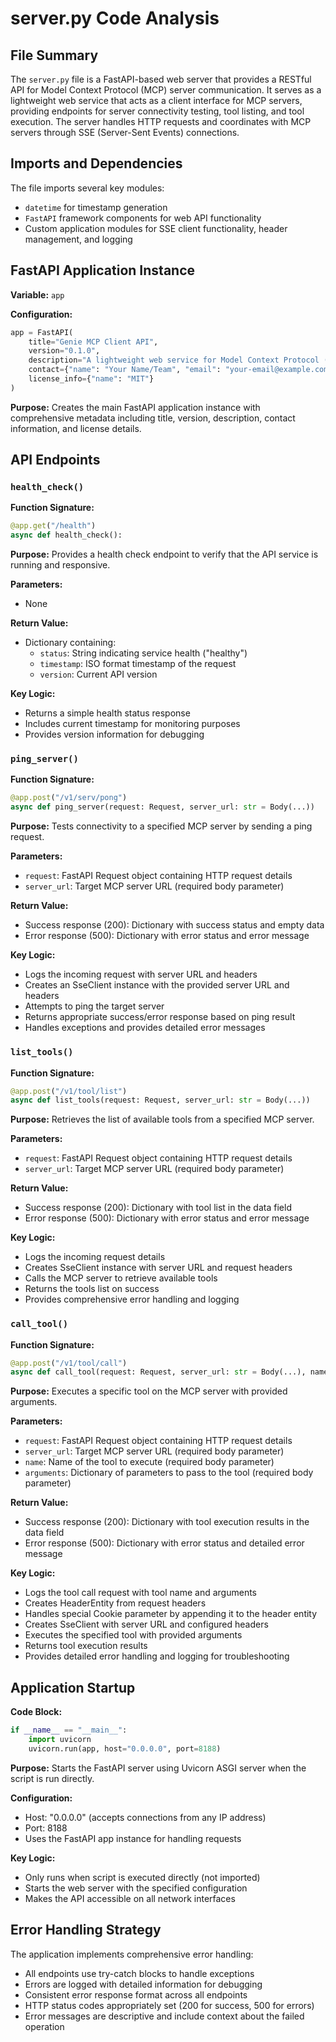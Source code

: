# server.py Code Analysis

## File Summary

The `server.py` file is a FastAPI-based web server that provides a RESTful API for Model Context Protocol (MCP) server communication. It serves as a lightweight web service that acts as a client interface for MCP servers, providing endpoints for server connectivity testing, tool listing, and tool execution. The server handles HTTP requests and coordinates with MCP servers through SSE (Server-Sent Events) connections.

## Imports and Dependencies

The file imports several key modules:
- `datetime` for timestamp generation
- `FastAPI` framework components for web API functionality
- Custom application modules for SSE client functionality, header management, and logging

## FastAPI Application Instance

**Variable:** `app`

**Configuration:**
```python
app = FastAPI(
    title="Genie MCP Client API",
    version="0.1.0",
    description="A lightweight web service for Model Context Protocol (MCP) server communication",
    contact={"name": "Your Name/Team", "email": "your-email@example.com"},
    license_info={"name": "MIT"}
)
```

**Purpose:**
Creates the main FastAPI application instance with comprehensive metadata including title, version, description, contact information, and license details.

## API Endpoints

### `health_check()`

**Function Signature:**
```python
@app.get("/health")
async def health_check():
```

**Purpose:**
Provides a health check endpoint to verify that the API service is running and responsive.

**Parameters:**
- None

**Return Value:**
- Dictionary containing:
  - `status`: String indicating service health ("healthy")
  - `timestamp`: ISO format timestamp of the request
  - `version`: Current API version

**Key Logic:**
- Returns a simple health status response
- Includes current timestamp for monitoring purposes
- Provides version information for debugging

### `ping_server()`

**Function Signature:**
```python
@app.post("/v1/serv/pong")
async def ping_server(request: Request, server_url: str = Body(...))
```

**Purpose:**
Tests connectivity to a specified MCP server by sending a ping request.

**Parameters:**
- `request`: FastAPI Request object containing HTTP request details
- `server_url`: Target MCP server URL (required body parameter)

**Return Value:**
- Success response (200): Dictionary with success status and empty data
- Error response (500): Dictionary with error status and error message

**Key Logic:**
- Logs the incoming request with server URL and headers
- Creates an SseClient instance with the provided server URL and headers
- Attempts to ping the target server
- Returns appropriate success/error response based on ping result
- Handles exceptions and provides detailed error messages

### `list_tools()`

**Function Signature:**
```python
@app.post("/v1/tool/list")
async def list_tools(request: Request, server_url: str = Body(...))
```

**Purpose:**
Retrieves the list of available tools from a specified MCP server.

**Parameters:**
- `request`: FastAPI Request object containing HTTP request details
- `server_url`: Target MCP server URL (required body parameter)

**Return Value:**
- Success response (200): Dictionary with tool list in the data field
- Error response (500): Dictionary with error status and error message

**Key Logic:**
- Logs the incoming request details
- Creates SseClient instance with server URL and request headers
- Calls the MCP server to retrieve available tools
- Returns the tools list on success
- Provides comprehensive error handling and logging

### `call_tool()`

**Function Signature:**
```python
@app.post("/v1/tool/call")
async def call_tool(request: Request, server_url: str = Body(...), name: str = Body(...), arguments: dict = Body(...))
```

**Purpose:**
Executes a specific tool on the MCP server with provided arguments.

**Parameters:**
- `request`: FastAPI Request object containing HTTP request details
- `server_url`: Target MCP server URL (required body parameter)
- `name`: Name of the tool to execute (required body parameter)
- `arguments`: Dictionary of parameters to pass to the tool (required body parameter)

**Return Value:**
- Success response (200): Dictionary with tool execution results in the data field
- Error response (500): Dictionary with error status and detailed error message

**Key Logic:**
- Logs the tool call request with tool name and arguments
- Creates HeaderEntity from request headers
- Handles special Cookie parameter by appending it to the header entity
- Creates SseClient with server URL and configured headers
- Executes the specified tool with provided arguments
- Returns tool execution results
- Provides detailed error handling and logging for troubleshooting

## Application Startup

**Code Block:**
```python
if __name__ == "__main__":
    import uvicorn
    uvicorn.run(app, host="0.0.0.0", port=8188)
```

**Purpose:**
Starts the FastAPI server using Uvicorn ASGI server when the script is run directly.

**Configuration:**
- Host: "0.0.0.0" (accepts connections from any IP address)
- Port: 8188
- Uses the FastAPI app instance for handling requests

**Key Logic:**
- Only runs when script is executed directly (not imported)
- Starts the web server with the specified configuration
- Makes the API accessible on all network interfaces

## Error Handling Strategy

The application implements comprehensive error handling:
- All endpoints use try-catch blocks to handle exceptions
- Errors are logged with detailed information for debugging
- Consistent error response format across all endpoints
- HTTP status codes appropriately set (200 for success, 500 for errors)
- Error messages are descriptive and include context about the failed operation